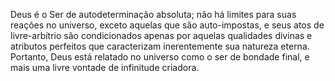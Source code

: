 ﻿Deus é o Ser de autodeterminação absoluta; não há limites para suas reações no universo, exceto aquelas que são auto-impostas, e seus atos de livre-arbítrio são condicionados apenas por aquelas qualidades divinas e atributos perfeitos que caracterizam inerentemente sua natureza eterna. Portanto, Deus está relatado no universo como o ser de bondade final, e mais uma livre vontade de infinitude criadora.